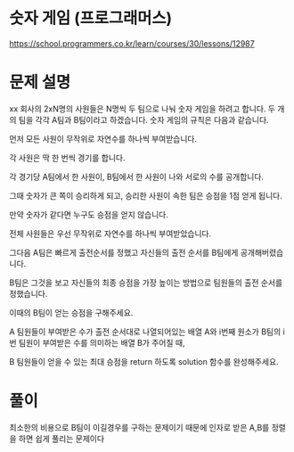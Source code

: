# 숫자 게임 (프로그래머스)

https://school.programmers.co.kr/learn/courses/30/lessons/12987

# 문제 설명

xx 회사의 2xN명의 사원들은 N명씩 두 팀으로 나눠 숫자 게임을 하려고 합니다. 두 개의 팀을 각각 A팀과 B팀이라고 하겠습니다. 숫자 게임의 규칙은 다음과 같습니다.

먼저 모든 사원이 무작위로 자연수를 하나씩 부여받습니다.

각 사원은 딱 한 번씩 경기를 합니다.

각 경기당 A팀에서 한 사원이, B팀에서 한 사원이 나와 서로의 수를 공개합니다.

그때 숫자가 큰 쪽이 승리하게 되고, 승리한 사원이 속한 팀은 승점을 1점 얻게 됩니다.

만약 숫자가 같다면 누구도 승점을 얻지 않습니다.

전체 사원들은 우선 무작위로 자연수를 하나씩 부여받았습니다.

그다음 A팀은 빠르게 출전순서를 정했고 자신들의 출전 순서를 B팀에게 공개해버렸습니다.

B팀은 그것을 보고 자신들의 최종 승점을 가장 높이는 방법으로 팀원들의 출전 순서를 정했습니다.

이때의 B팀이 얻는 승점을 구해주세요.

A 팀원들이 부여받은 수가 출전 순서대로 나열되어있는 배열 A와 i번째 원소가 B팀의 i번 팀원이 부여받은 수를 의미하는 배열 B가 주어질 때,

B 팀원들이 얻을 수 있는 최대 승점을 return 하도록 solution 함수를 완성해주세요.

# 풀이

최소한의 비용으로 B팀이 이길경우를 구하는 문제이기 때문에 인자로 받은 A,B를 정렬을 하면 쉽게 풀리는 문제이다
